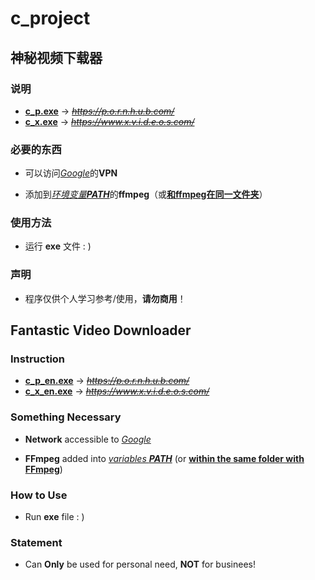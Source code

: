 # c_project

## 神秘视频下载器

### 说明

- **[c_p.exe](c_p.exe)** -> ~~*https://p.o.r.n.h.u.b.com/*~~
- **[c_x.exe](c_x.exe)** -> ~~*https://www.x.v.i.d.e.o.s.com/*~~

### 必要的东西

- 可以访问<u>*Google*</u>的**VPN**

- 添加到<u>*环境变量**PATH***</u>的**ffmpeg**（或<u>**和ffmpeg在同一文件夹**</u>）

### 使用方法

- 运行 **exe** 文件 : )

### 声明

- 程序仅供个人学习参考/使用，**请勿商用**！

## Fantastic Video Downloader

### Instruction

- **[c_p_en.exe](c_p.exe)** -> ~~*https://p.o.r.n.h.u.b.com/*~~
- **[c_x_en.exe](c_x.exe)** -> ~~*https://www.x.v.i.d.e.o.s.com/*~~

### Something Necessary

- **Network** accessible to <u>*Google*</u>

- **FFmpeg** added into <u>*variables **PATH***</u> (or <u>**within the same folder with FFmpeg**</u>)

### How to Use

- Run **exe** file : )

### Statement

- Can **Only** be used for personal need, **NOT** for businees!
